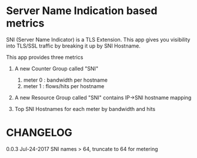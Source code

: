 Server Name Indication based metrics
====================================

SNI (Server Name Indicator) is a TLS Extension. This app gives you visibility into 
TLS/SSL traffic by breaking it up by SNI Hostname. 


This app provides three metrics 

1. A new Counter Group called "SNI" 
    1. meter 0 : bandwidth  per hostname
	2. meter 1 : flows/hits per hostname

2. A new Resource Group called "SNI" contains IP->SNI hostname mapping 

3. Top SNI Hostnames for each meter by bandwidth and hits 


CHANGELOG
=========

0.0.3      Jul-24-2017    SNI names > 64, truncate to 64 for metering 
